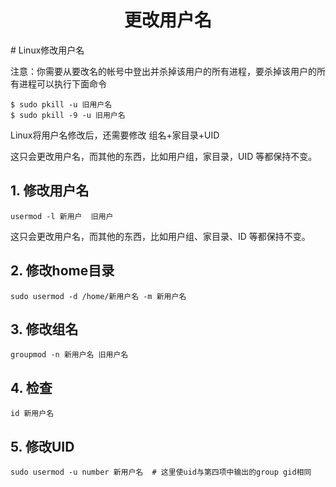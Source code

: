 <h1 align="center">更改用户名</h1>
# Linux修改用户名

注意：你需要从要改名的帐号中登出并杀掉该用户的所有进程，要杀掉该用户的所有进程可以执行下面命令

```shell
$ sudo pkill -u 旧用户名
$ sudo pkill -9 -u 旧用户名
```





Linux将用户名修改后，还需要修改 组名+家目录+UID

这只会更改用户名，而其他的东西，比如用户组，家目录，UID 等都保持不变。

## 1. 修改用户名

```shell
usermod -l 新用户  旧用户 
```

这只会更改用户名，而其他的东西，比如用户组、家目录、ID 等都保持不变。



## 2. 修改home目录

```shell
sudo usermod -d /home/新用户名 -m 新用户名
```



## 3. 修改组名

```shell
groupmod -n 新用户名 旧用户名
```



## 4. 检查

```shell
id 新用户名
```





## 5. 修改UID

```shell
sudo usermod -u number 新用户名  # 这里使uid与第四项中输出的group gid相同
```



